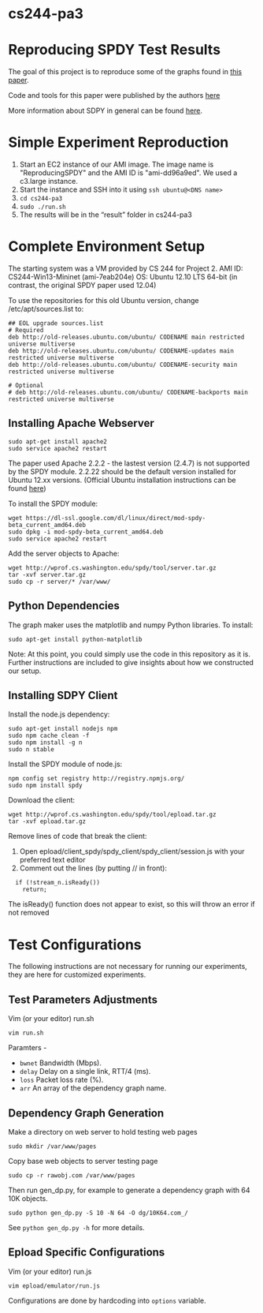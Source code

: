 # cs244-pa3
Reproducing SPDY Test Results
====================================
The goal of this project is to reproduce some of the graphs found in [this paper](https://www.usenix.org/system/files/conference/nsdi14/nsdi14-paper-wang_xiao_sophia.pdf).

Code and tools for this paper were published by the authors [here](http://wprof.cs.washington.edu/spdy/tool/)

More information about SDPY in general can be found [here](https://www.chromium.org/spdy).

Simple Experiment Reproduction
===================================
1. Start an EC2 instance of our AMI image. The image name is "ReproducingSPDY" and the AMI ID is "ami-dd96a9ed". We used a c3.large instance.
2. Start the instance and SSH into it using ```ssh ubuntu@<DNS name>```
3. ```cd cs244-pa3```
4. ```sudo ./run.sh```
5. The results will be in the “result” folder in cs244-pa3

Complete Environment Setup
====================================
The starting system was a VM provided by CS 244 for Project 2.
AMI ID: CS244-Win13-Mininet (ami-7eab204e)
OS: Ubuntu 12.10 LTS 64-bit (in contrast, the original SPDY paper used 12.04)

To use the repositories for this old Ubuntu version, change /etc/apt/sources.list to:
```
## EOL upgrade sources.list
# Required
deb http://old-releases.ubuntu.com/ubuntu/ CODENAME main restricted universe multiverse
deb http://old-releases.ubuntu.com/ubuntu/ CODENAME-updates main restricted universe multiverse
deb http://old-releases.ubuntu.com/ubuntu/ CODENAME-security main restricted universe multiverse

# Optional
# deb http://old-releases.ubuntu.com/ubuntu/ CODENAME-backports main restricted universe multiverse
```

Installing Apache Webserver
-----------------------------------
```
sudo apt-get install apache2
sudo service apache2 restart
```
The paper used Apache 2.2.2 - the lastest version (2.4.7) is not supported by the SPDY module. 2.2.22 should be the default version installed for Ubuntu 12.xx versions.
(Official Ubuntu installation instructions can be found [here](https://help.ubuntu.com/community/ApacheMySQLPHP))

To install the SPDY module:
```
wget https://dl-ssl.google.com/dl/linux/direct/mod-spdy-beta_current_amd64.deb
sudo dpkg -i mod-spdy-beta_current_amd64.deb 
sudo service apache2 restart
```

Add the server objects to Apache:
```
wget http://wprof.cs.washington.edu/spdy/tool/server.tar.gz
tar -xvf server.tar.gz
sudo cp -r server/* /var/www/
```

Python Dependencies
---------------------------------
The graph maker uses the matplotlib and numpy Python libraries. To install:

```
sudo apt-get install python-matplotlib
```

Note: At this point, you could simply use the code in this repository as it is. Further instructions are included to give insights about how we constructed our setup.

Installing SDPY Client
-----------------------------------
Install the node.js dependency:
```
sudo apt-get install nodejs npm
sudo npm cache clean -f
sudo npm install -g n
sudo n stable
```

Install the SPDY module of node.js:
```
npm config set registry http://registry.npmjs.org/
sudo npm install spdy
```

Download the client:
```
wget http://wprof.cs.washington.edu/spdy/tool/epload.tar.gz
tar -xvf epload.tar.gz
```

Remove lines of code that break the client:
1. Open epload/client_spdy/spdy_client/spdy_client/session.js with your preferred text editor
2. Comment out the lines (by putting // in front):
```
  if (!stream_n.isReady())
    return;
```
The isReady() function does not appear to exist, so this will throw an error if not removed

Test Configurations
====================================
The following instructions are not necessary for running our experiments, they
are here for customized experiments.

Test Parameters Adjustments
-----------------------------------
Vim (or your editor) run.sh
```
vim run.sh
```
Paramters -
* ```bwnet``` Bandwidth (Mbps).
* ```delay``` Delay on a single link, RTT/4 (ms).
* ```loss```  Packet loss rate (%).
* ```arr```   An array of the dependency graph name.

Dependency Graph Generation
-----------------------------------
Make a directory on web server to hold testing web pages
```
sudo mkdir /var/www/pages
```
Copy base web objects to server testing page
```
sudo cp -r rawobj.com /var/www/pages
```
Then run gen_dp.py, for example to generate a dependency graph with
64 10K objects.
```
sudo python gen_dp.py -S 10 -N 64 -O dg/10K64.com_/
```
See ``` python gen_dp.py -h ``` for more details.

Epload Specific Configurations
-----------------------------------
Vim (or your editor) run.js
```
vim epload/emulator/run.js
```
Configurations are done by hardcoding into ```options``` variable.
